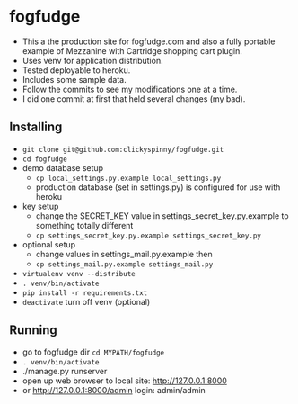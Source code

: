 # fogfudge

*  This a the production site for fogfudge.com and also a fully portable example of Mezzanine with Cartridge shopping cart plugin.
*  Uses venv for application distribution.
*  Tested deployable to heroku.
*  Includes some sample data.
*  Follow the commits to see my modifications one at a time.
*  I did one commit at first that held several changes (my bad).

## Installing
* `git clone git@github.com:clickyspinny/fogfudge.git`
* `cd fogfudge`
* demo database setup
    * `cp local_settings.py.example local_settings.py`
    * production database (set in settings.py) is configured for use with heroku
* key setup
    * change the SECRET_KEY value in settings_secret_key.py.example to something totally different
    * `cp settings_secret_key.py.example settings_secret_key.py`
* optional setup
    * change values in settings_mail.py.example then 
    * `cp settings_mail.py.example settings_mail.py`
* `virtualenv venv --distribute`
* `. venv/bin/activate`
* `pip install -r requirements.txt`
* `deactivate` turn off venv (optional)

## Running
* go to fogfudge dir `cd MYPATH/fogfudge`
* `. venv/bin/activate`
* ./manage.py runserver
* open up web browser to local site: http://127.0.0.1:8000
* or http://127.0.0.1:8000/admin login: admin/admin
